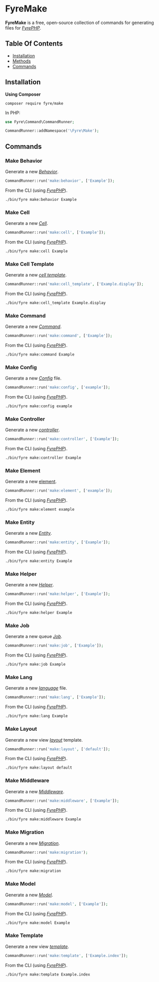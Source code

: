 # FyreMake

**FyreMake** is a free, open-source collection of commands for generating files for [*FyrePHP*](https://github.com/elusivecodes/FyrePHP).


## Table Of Contents
- [Installation](#installation)
- [Methods](#methods)
- [Commands](#commands)



## Installation

**Using Composer**

```
composer require fyre/make
```

In PHP:

```php
use Fyre\Command\CommandRunner;

CommandRunner::addNamespace('\Fyre\Make');
```


## Commands

### Make Behavior

Generate a new [*Behavior*](https://github.com/elusivecodes/FyreORM#behaviors).

```php
CommandRunner::run('make:behavior', ['Example']);
```

From the CLI (using [*FyrePHP*](https://github.com/elusivecodes/FyrePHP)).

```bash
./bin/fyre make:behavior Example
```

### Make Cell

Generate a new [*Cell*](https://github.com/elusivecodes/FyreView#cells).

```php
CommandRunner::run('make:cell', ['Example']);
```

From the CLI (using [*FyrePHP*](https://github.com/elusivecodes/FyrePHP)).

```bash
./bin/fyre make:cell Example
```

### Make Cell Template

Generate a new [*cell template*](https://github.com/elusivecodes/FyreView#cells).

```php
CommandRunner::run('make:cell_template', ['Example.display']);
```

From the CLI (using [*FyrePHP*](https://github.com/elusivecodes/FyrePHP)).

```bash
./bin/fyre make:cell_template Example.display
```

### Make Command

Generate a new [*Command*](https://github.com/elusivecodes/FyreCommand#commands).

```php
CommandRunner::run('make:command', ['Example']);
```

From the CLI (using [*FyrePHP*](https://github.com/elusivecodes/FyrePHP)).

```bash
./bin/fyre make:command Example
```

### Make Config

Generate a new [*Config*](https://github.com/elusivecodes/FyreConfig) file.

```php
CommandRunner::run('make:config', ['example']);
```

From the CLI (using [*FyrePHP*](https://github.com/elusivecodes/FyrePHP)).

```bash
./bin/fyre make:config example
```

### Make Controller

Generate a new [*controller*](https://github.com/elusivecodes/FyreRouter#controller-routes).

```php
CommandRunner::run('make:controller', ['Example']);
```

From the CLI (using [*FyrePHP*](https://github.com/elusivecodes/FyrePHP)).

```bash
./bin/fyre make:controller Example
```

### Make Element

Generate a new [element](https://github.com/elusivecodes/FyreView#elements).

```php
CommandRunner::run('make:element', ['example']);
```

From the CLI (using [*FyrePHP*](https://github.com/elusivecodes/FyrePHP)).

```bash
./bin/fyre make:element example
```

### Make Entity

Generate a new [*Entity*](https://github.com/elusivecodes/FyreEntity).

```php
CommandRunner::run('make:entity', ['Example']);
```

From the CLI (using [*FyrePHP*](https://github.com/elusivecodes/FyrePHP)).

```bash
./bin/fyre make:entity Example
```

### Make Helper

Generate a new [*Helper*](https://github.com/elusivecodes/FyreView#helpers).

```php
CommandRunner::run('make:helper', ['Example']);
```

From the CLI (using [*FyrePHP*](https://github.com/elusivecodes/FyrePHP)).

```bash
./bin/fyre make:helper Example
```

### Make Job

Generate a new queue [*Job*](https://github.com/elusivecodes/FyreQueue).

```php
CommandRunner::run('make:job', ['Example']);
```

From the CLI (using [*FyrePHP*](https://github.com/elusivecodes/FyrePHP)).

```bash
./bin/fyre make:job Example
```

### Make Lang

Generate a new [*language*](https://github.com/elusivecodes/FyreLang) file.

```php
CommandRunner::run('make:lang', ['Example']);
```

From the CLI (using [*FyrePHP*](https://github.com/elusivecodes/FyrePHP)).

```bash
./bin/fyre make:lang Example
```

### Make Layout

Generate a new view [*layout*](https://github.com/elusivecodes/FyreView#layouts) template.

```php
CommandRunner::run('make:layout', ['default']);
```

From the CLI (using [*FyrePHP*](https://github.com/elusivecodes/FyrePHP)).

```bash
./bin/fyre make:layout default
```

### Make Middleware

Generate a new [*Middleware*](https://github.com/elusivecodes/FyreMiddleware#middleware).

```php
CommandRunner::run('make:middleware', ['Example']);
```

From the CLI (using [*FyrePHP*](https://github.com/elusivecodes/FyrePHP)).

```bash
./bin/fyre make:middleware Example
```

### Make Migration

Generate a new [*Migration*](https://github.com/elusivecodes/FyreMigration#migrations).

```php
CommandRunner::run('make:migration');
```

From the CLI (using [*FyrePHP*](https://github.com/elusivecodes/FyrePHP)).

```bash
./bin/fyre make:migration
```

### Make Model

Generate a new [*Model*](https://github.com/elusivecodes/FyreORM#models).

```php
CommandRunner::run('make:model', ['Example']);
```

From the CLI (using [*FyrePHP*](https://github.com/elusivecodes/FyrePHP)).

```bash
./bin/fyre make:model Example
```

### Make Template

Generate a new view [*template*](https://github.com/elusivecodes/FyreView).

```php
CommandRunner::run('make:template', ['Example.index']);
```

From the CLI (using [*FyrePHP*](https://github.com/elusivecodes/FyrePHP)).

```bash
./bin/fyre make:template Example.index
```